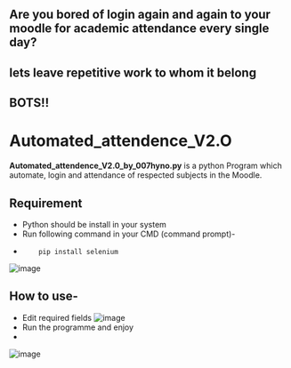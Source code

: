 ## Are you bored of login again and again to your moodle for academic attendance every single day?
## lets leave repetitive work to whom it belong 
## BOTS!!
# Automated_attendence_V2.O
<b>Automated_attendence_V2.0_by_007hyno.py</b> is a python Program which automate, login and attendance of respected subjects in the Moodle.
## Requirement
- Python should be install in your system
- Run following command in your CMD (command prompt)-
-         pip install selenium 
 ![image](https://user-images.githubusercontent.com/68294675/149729109-0c042805-2fe0-475e-acdf-6c403379c324.png)

## How to use-
- Edit required fields
 ![image](https://user-images.githubusercontent.com/68294675/149728714-e8bfdf7c-a642-466f-a71a-0aa0522f1847.png)
- Run the programme and enjoy
- 
 ![image](https://user-images.githubusercontent.com/68294675/149729191-6bd596f9-8654-4fc5-9d2a-e3bff9e42db0.png)

